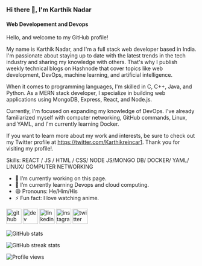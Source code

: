 ### Hi there 👋, I'm Karthik Nadar
#### Web Developement and Devops


Hello, and welcome to my GitHub profile!

My name is Karthik Nadar, and I'm a full stack web developer based in India. I'm passionate about staying up to date with the latest trends in the tech industry and sharing my knowledge with others. That's why I publish weekly technical blogs on Hashnode that cover topics like web development, DevOps, machine learning, and artificial intelligence.

When it comes to programming languages, I'm skilled in C, C++, Java, and Python. As a MERN stack developer, I specialize in building web applications using MongoDB, Express, React, and Node.js.

Currently, I'm focused on expanding my knowledge of DevOps. I've already familiarized myself with computer networking, GitHub commands, Linux, and YAML, and I'm currently learning Docker.

If you want to learn more about my work and interests, be sure to check out my Twitter profile at https://twitter.com/Karthikreincar1. Thank you for visiting my profile!.

Skills:  REACT / JS / HTML / CSS/ NODE JS/MONGO DB/ DOCKER/ YAML/ LINUX/ COMPUTER NETWORKING

- 🔭 I’m currently working on this page. 
- 🌱 I’m currently learning Devops and cloud computing. 
- 😄 Pronouns: He/Him/His 
- ⚡ Fun fact: I love watching anime. 


[<img src='https://cdn.jsdelivr.net/npm/simple-icons@3.0.1/icons/github.svg' alt='github' height='40'>](https://github.com/karthiknadar1204)  [<img src='https://cdn.jsdelivr.net/npm/simple-icons@3.0.1/icons/hashnode.svg' alt='dev' height='40'>](https://hashnode.com/@karthik1204)  [<img src='https://cdn.jsdelivr.net/npm/simple-icons@3.0.1/icons/linkedin.svg' alt='linkedin' height='40'>](https://www.linkedin.com/in/https://www.linkedin.com/in/karthik-nadar-b2155a25b//)  [<img src='https://cdn.jsdelivr.net/npm/simple-icons@3.0.1/icons/instagram.svg' alt='instagram' height='40'>](https://www.instagram.com/karthik_estrella1204/)  [<img src='https://cdn.jsdelivr.net/npm/simple-icons@3.0.1/icons/twitter.svg' alt='twitter' height='40'>](https://twitter.com/https://twitter.com/Karthikreincar1)  

![GitHub stats](https://github-readme-stats.vercel.app/api?username=karthiknadar1204&show_icons=true)  

![GitHub streak stats](https://streak-stats.demolab.com/?user=karthiknadar1204)  

![Profile views](https://gpvc.arturio.dev/karthiknadar1204)  
